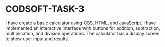 # CODSOFT-TASK-3
 I have create a basic calculator using CSS, HTML, and JavaScript. I have implemented an
 interactive interface with buttons for addition, subtraction, multiplication, and division
 operations. The calculator has a display screen to show user input and results. 
